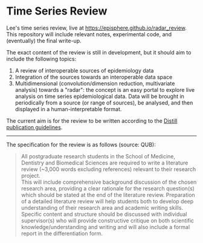 # Time Series Review
Lee's time series review, live at https://episphere.github.io/radar_review. This repository will include relevant notes, experimental code, and (eventually) the final write-up. 

The exact content of the review is still in development, but it should aim to include the following topics:

1. A review of interoperable sources of epidemiology data
1. Integration of the sources towards an interoperable data space
1. Multidimensional (convolution/dimension reduction, multivariate analysis) towards a "radar": the concept is an easy portal to explore live analysis on time series epidemiological data. Data will be brought in periodically from a source (or range of sources), be analysed, and then displayed in a human-interpretable format.

The current aim is for the review to be written according to the [Distill publication guidelines](https://distill.pub/journal/). 

--- 

The specification for the review is as follows (source: QUB):

> All postgraduate research students in the School of Medicine, Dentistry and Biomedical Sciences are required to write a literature review (~3,000 words excluding references) relevant to their research project. <br/>
This will include comprehensive background discussion of the chosen research area, providing a clear rationale for the research question(s) which should be stated at the end of the literature review. Preparation of a detailed literature review will help students both to develop deep understanding of their research area and academic writing skills.<br/>
Specific content and structure should be discussed with individual supervisor(s) who will provide constructive critique on both scientific knowledge/understanding and writing and will also include a formal report in the differentiation form.


